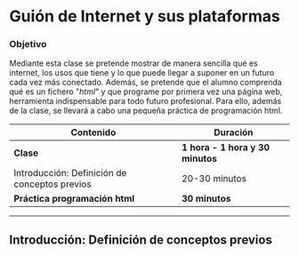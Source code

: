 # Guión de Internet y sus plataformas

### Objetivo

Mediante esta clase se pretende mostrar de manera sencilla qué es internet, los usos que tiene y lo que puede llegar a suponer en un futuro cada vez más conectado. Además, se pretende que el alumno comprenda qué es un fichero "*html*" y que programe por primera vez una página web, herramienta indispensable para todo futuro profesional. Para ello, además de la clase, se llevará a cabo una pequeña práctica de programación html.

| Contenido | Duración |
| ----- | ----- |
| **Clase** | **1 hora - 1 hora y 30 minutos** |
| Introducción: Definición de conceptos previos | 20-30 minutos |
| **Práctica programación html** | **30 minutos** |

***

## Introducción: Definición de conceptos previos



